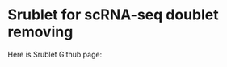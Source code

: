 # Srublet for scRNA-seq doublet removing

Here is Srublet Github page: [](https://github.com/swolock/scrublet)
